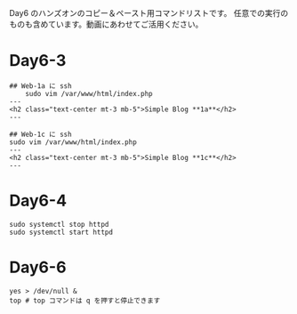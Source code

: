Day6 のハンズオンのコピー＆ペースト用コマンドリストです。
任意での実行のものも含めています。動画にあわせてご活用ください。

# Day6-3
```
## Web-1a に ssh
    sudo vim /var/www/html/index.php
---
<h2 class="text-center mt-3 mb-5">Simple Blog **1a**</h2>
--- 

## Web-1c に ssh    
sudo vim /var/www/html/index.php
---
<h2 class="text-center mt-3 mb-5">Simple Blog **1c**</h2>
---
```

# Day6-4
```
sudo systemctl stop httpd
sudo systemctl start httpd
```

# Day6-6
```
yes > /dev/null &
top # top コマンドは q を押すと停止できます
```
